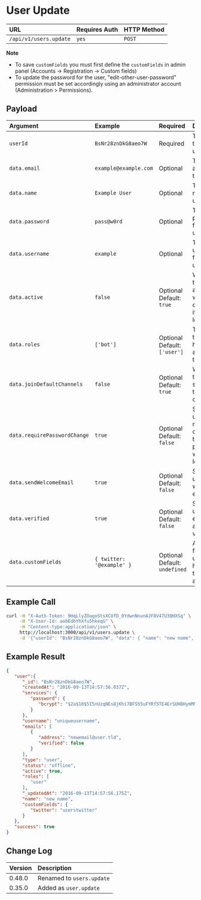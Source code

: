 # User Update

| URL | Requires Auth | HTTP Method |
| :--- | :--- | :--- |
| `/api/v1/users.update` | `yes` | `POST` |

**Note**

- To save `customFields` you must first define the `customFields` in admin panel (Accounts -> Registration -> Custom fields)
- To update the password for the user, "edit-other-user-password" permission must be set accordingly using an administrator account (Administration > Permissions).

## Payload

| Argument | Example | Required | Description |
| :--- | :--- | :--- | :--- |
| `userId` | `BsNr28znDkG8aeo7W` | Required | The id of the user to update. |
| `data.email` | `example@example.com` | Optional | The email address for the user. |
| `data.name` | `Example User` | Optional | The display name of the user. |
| `data.password` | `pass@w0rd` | Optional | The password for the user. |
| `data.username` | `example` | Optional | The username for the user. |
| `data.active` | `false` | Optional <br> Default: `true` | Whether the user is active, which determines if they can login or not. |
| `data.roles` | `['bot']` | Optional <br> Default: `['user']` | The roles the user has assigned to them. |
| `data.joinDefaultChannels` | `false` | Optional <br> Default: `true` | Whether the user should join the default channels. |
| `data.requirePasswordChange` | `true` | Optional <br> Default: `false` | Should the user be required to change their password when they login? |
| `data.sendWelcomeEmail` | `true` | Optional <br> Default: `false` | Should the user get a welcome email? |
| `data.verified` | `true` | Optional <br> Default: `false` | Should the user's email address be verified? |
| `data.customFields` | `{ twitter: '@example' }` | Optional <br> Default: `undefined` | Any custom fields the user should have on their account. |

## Example Call

```bash
curl -H "X-Auth-Token: 9HqLlyZOugoStsXCUfD_0YdwnNnunAJF8V47U3QHXSq" \
     -H "X-User-Id: aobEdbYhXfu5hkeqG" \
     -H "Content-type:application/json" \
     http://localhost:3000/api/v1/users.update \
     -d '{"userId": "BsNr28znDkG8aeo7W", "data": { "name": "new name", "email": "newemail@user.tld" }}'
```

## Example Result

```json
{
   "user":{
      "_id": "BsNr28znDkG8aeo7W",
      "createdAt": "2016-09-13T14:57:56.037Z",
      "services": {
         "password": {
            "bcrypt": "$2a$10$5I5nUzqNEs8jKhi7BFS55uFYRf5TE4ErSUH8HymMNAbpMAvsOcl2C"
         }
      },
      "username": "uniqueusername",
      "emails": [
         {
            "address": "newemail@user.tld",
            "verified": false
         }
      ],
      "type": "user",
      "status": "offline",
      "active": true,
      "roles": [
         "user"
      ],
      "_updatedAt": "2016-09-13T14:57:56.175Z",
      "name": "new name",
      "customFields": {
         "twitter": "userstwitter"
      }
   },
   "success": true
}
```

## Change Log

| Version | Description |
| :--- | :--- |
| 0.48.0 | Renamed to `users.update` |
| 0.35.0 | Added as `user.update` |

